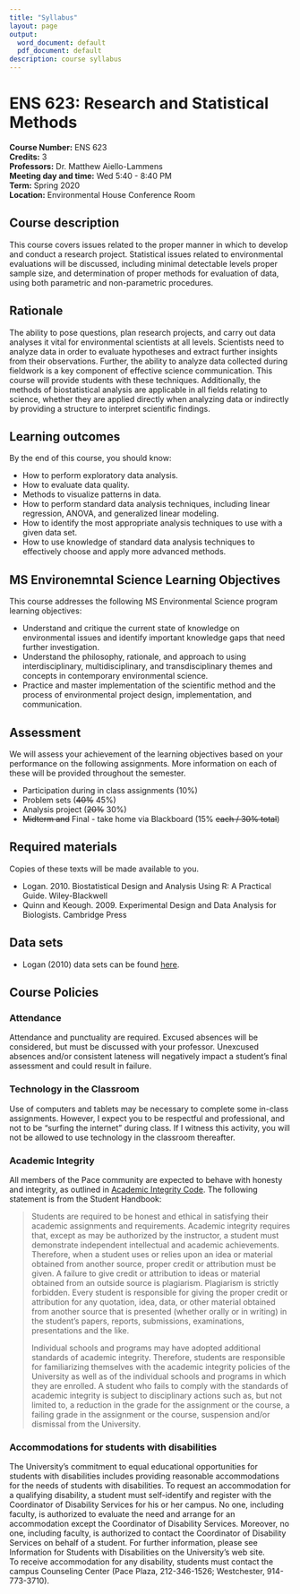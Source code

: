 ```yaml
---
title: "Syllabus"
layout: page
output:
  word_document: default
  pdf_document: default
description: course syllabus
---
```


# ENS 623: Research and Statistical Methods

**Course Number:** ENS 623  
**Credits:** 3  
**Professors:** Dr. Matthew Aiello-Lammens  
**Meeting day and time:** Wed 5:40 - 8:40 PM  
**Term:** Spring 2020  
**Location:** Environmental House Conference Room   

## Course description

This course covers issues related to the proper manner in which to develop and conduct a research project.
Statistical issues related to environmental evaluations will be discussed, including minimal detectable levels proper sample size, and determination of proper methods for evaluation of data, using both parametric and non-parametric procedures. 

## Rationale

The ability to pose questions, plan research projects, and carry out data analyses it vital for environmental scientists at all levels.
Scientists need to analyze data in order to evaluate hypotheses and extract further insights from their observations. 
Further, the ability to analyze data collected during fieldwork is a key component of effective science communication. 
This course will provide students with these techniques.
Additionally, the methods of biostatistical analysis are applicable in all fields relating to science, whether they are applied directly when analyzing data or indirectly by providing a structure to interpret scientific findings.


## Learning outcomes

By the end of this course, you should know:

* How to perform exploratory data analysis.
* How to evaluate data quality.
* Methods to visualize patterns in data.
* How to perform standard data analysis techniques, including linear regression, ANOVA, and generalized linear modeling.
* How to identify the most appropriate analysis techniques to use with a given data set.
* How to use knowledge of standard data analysis techniques to effectively choose and apply more advanced methods.

## MS Environemntal Science Learning Objectives

This course addresses the following MS Environmental Science program learning objectives:

* Understand and critique the current state of knowledge on environmental issues and identify important knowledge gaps that need further investigation.
* Understand the philosophy, rationale, and approach to using interdisciplinary, multidisciplinary, and transdisciplinary themes and concepts in contemporary environmental science.
* Practice and master implementation of the scientific method and the process of environmental project design, implementation, and communication.


## Assessment

We will assess your achievement of the learning objectives based on your performance on the following assignments. 
More information on each of these will be provided throughout the semester.

* Participation during in class assignments (10%)
* Problem sets (~~40%~~ 45%)
* Analysis project (~~20%~~ 30%)
* ~~Midterm and~~ Final - take home via Blackboard (15% ~~each / 30% total~~)


## Required materials

Copies of these texts will be made available to you.

* Logan. 2010. Biostatistical Design and Analysis Using R: A Practical Guide. Wiley-Blackwell
* Quinn and Keough. 2009. Experimental Design and Data Analysis for Biologists. Cambridge Press


## Data sets

<!---
* M&M color counts from our bags during class 1: [class_mm_data.csv](http://mlammens.github.io/Biostats/data/class_mm_data.csv)
--->

* Logan (2010) data sets can be found [here](https://github.com/mlammens/ENS-623-Research-Stats/tree/gh-pages/data/Logan_Examples).

Course Policies
---------------

### Attendance

Attendance and punctuality are required. Excused absences will be
considered, but must be discussed with your professor. Unexcused
absences and/or consistent lateness will negatively impact a student’s
final assessment and could result in failure.

### Technology in the Classroom

Use of computers and tablets may be necessary to complete some in-class
assignments. However, I expect you to be respectful and professional, and
not to be “surfing the internet” during class. If I witness this
activity, you will not be allowed to use technology in the classroom
thereafter.

### Academic Integrity

All members of the Pace community are expected to behave with honesty
and integrity, as outlined in [Academic Integrity Code](http://www.pace.edu/sites/default/files/files/student-handbook/pace-university-academic-integrity-code.pdf). The following
statement is from the Student Handbook:

> Students are required to be honest and ethical in satisfying their
> academic assignments and requirements. Academic integrity requires
> that, except as may be authorized by the instructor, a student must
> demonstrate independent intellectual and academic achievements.
> Therefore, when a student uses or relies upon an idea or material
> obtained from another source, proper credit or attribution must be
> given. A failure to give credit or attribution to ideas or material
> obtained from an outside source is plagiarism. Plagiarism is strictly
> forbidden. Every student is responsible for giving the proper credit
> or attribution for any quotation, idea, data, or other material
> obtained from another source that is presented (whether orally or in
> writing) in the student’s papers, reports, submissions, examinations,
> presentations and the like.
>
> Individual schools and programs may have adopted additional standards
> of academic integrity. Therefore, students are responsible for
> familiarizing themselves with the academic integrity policies of the
> University as well as of the individual schools and programs in which
> they are enrolled. A student who fails to comply with the standards of
> academic integrity is subject to disciplinary actions such as, but not
> limited to, a reduction in the grade for the assignment or the course,
> a failing grade in the assignment or the course, suspension and/or
> dismissal from the University.

### Accommodations for students with disabilities

The University’s commitment to equal educational opportunities for
students with disabilities includes providing reasonable accommodations
for the needs of students with disabilities. To request an accommodation
for a qualifying disability, a student must self-identify and register
with the Coordinator of Disability Services for his or her campus. No
one, including faculty, is authorized to evaluate the need and arrange
for an accommodation except the Coordinator of Disability Services.
Moreover, no one, including faculty, is authorized to contact the
Coordinator of Disability Services on behalf of a student. For further
information, please see Information for Students with Disabilities on
the University’s web site.\
To receive accommodation for any disability, students must contact the
campus Counseling Center (Pace Plaza, 212-346-1526; Westchester,
914-773-3710).

